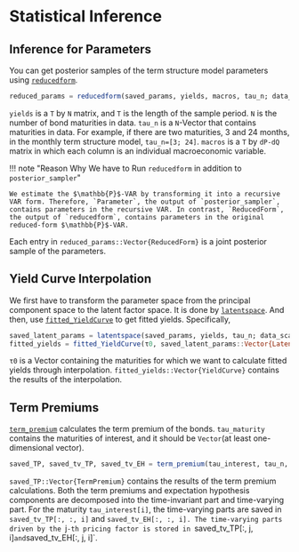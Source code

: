 # Statistical Inference

## Inference for Parameters

You can get posterior samples of the term structure model parameters using [`reducedform`](@ref).

```julia
reduced_params = reducedform(saved_params, yields, macros, tau_n; data_scale=1200)
```

`yields` is a `T` by `N` matrix, and `T` is the length of the sample period. `N` is the number of bond maturities in data. `tau_n` is a `N`-Vector that contains maturities in data. For example, if there are two maturities, 3 and 24 months, in the monthly term structure model, `tau_n=[3; 24]`. `macros` is a `T` by `dP-dQ` matrix in which each column is an individual macroeconomic variable.

!!! note "Reason Why We have to Run `reducedform` in addition to `posterior_sampler`"

    We estimate the $\mathbb{P}$-VAR by transforming it into a recursive VAR form. Therefore, `Parameter`, the output of `posterior_sampler`, contains parameters in the recursive VAR. In contrast, `ReducedForm`, the output of `reducedform`, contains parameters in the original reduced-form $\mathbb{P}$-VAR.

Each entry in `reduced_params::Vector{ReducedForm}` is a joint posterior sample of the parameters.

## Yield Curve Interpolation

We first have to transform the parameter space from the principal component space to the latent factor space. It is done by [`latentspace`](@ref). And then, use [`fitted_YieldCurve`](@ref) to get fitted yields. Specifically,

```julia
saved_latent_params = latentspace(saved_params, yields, tau_n; data_scale=1200)
fitted_yields = fitted_YieldCurve(τ0, saved_latent_params::Vector{LatentSpace}; data_scale=1200)
```

`τ0` is a Vector containing the maturities for which we want to calculate fitted yields through interpolation. `fitted_yields::Vector{YieldCurve}` contains the results of the interpolation.

## Term Premiums

[`term_premium`](@ref) calculates the term premium of the bonds. `tau_maturity` contains the maturities of interest, and it should be `Vector`(at least one-dimensional vector).

```julia
saved_TP, saved_tv_TP, saved_tv_EH = term_premium(tau_interest, tau_n, saved_params, yields, macros; data_scale=1200)
```

`saved_TP::Vector{TermPremium}` contains the results of the term premium calculations. Both the term premiums and expectation hypothesis components are decomposed into the time-invariant part and time-varying part. For the maturity `tau_interest[i]`, the time-varying parts are saved in `saved_tv_TP[:, :, i]` and `saved_tv_EH[:, :, i]. The time-varying parts driven by the `j`-th pricing factor is stored in `saved_tv_TP[:, j, i]`and`saved_tv_EH[:, j, i]`.
